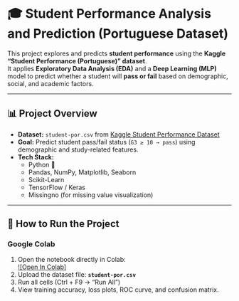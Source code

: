 # 🎓 Student Performance Analysis and Prediction (Portuguese Dataset)

This project explores and predicts **student performance** using the **Kaggle “Student Performance (Portuguese)” dataset**.  
It applies **Exploratory Data Analysis (EDA)** and a **Deep Learning (MLP)** model to predict whether a student will **pass or fail** based on demographic, social, and academic factors.

---

## 📊 Project Overview

- **Dataset:** `student-por.csv` from [Kaggle Student Performance Dataset](https://www.kaggle.com/datasets/larsen0966/student-performance-data-set)
- **Goal:** Predict student pass/fail status (`G3 ≥ 10 → pass`) using demographic and study-related features.
- **Tech Stack:**
  - Python 🐍
  - Pandas, NumPy, Matplotlib, Seaborn
  - Scikit-Learn
  - TensorFlow / Keras
  - Missingno (for missing value visualization)

---

## 🚀 How to Run the Project

### Google Colab 
1. Open the notebook directly in Colab:  
   [![Open In Colab]](https://colab.research.google.com/drive/1My0AkD6nLOz_YBpIqiVI4MvW1hov4Buz?usp=sharing)
2. Upload the dataset file: **`student-por.csv`**
3. Run all cells (Ctrl + F9 → “Run All”)
4. View training accuracy, loss plots, ROC curve, and confusion matrix.
